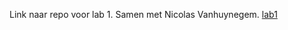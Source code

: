 
Link naar repo voor lab 1. Samen met Nicolas Vanhuynegem.
[lab1](https://github.com/snipercool/2imd-webtech3-lab1)
